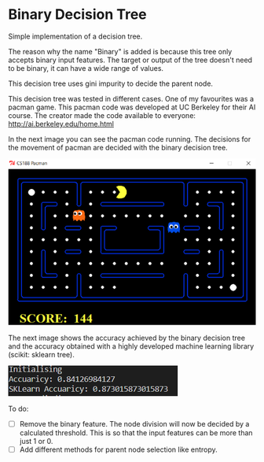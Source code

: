 # Binary Decision Tree
Simple implementation of a decision tree.

The reason why the name "Binary" is added is because this tree only accepts binary input features. The target or output of the tree doesn't need to be binary, it can have a wide range of values.

This decision tree uses gini impurity to decide the parent node.

This decision tree was tested in different cases. One of my favourites was a pacman game. This pacman code was developed at UC Berkeley for their AI course. The creator made the code available to everyone: http://ai.berkeley.edu/home.html

In the next image you can see the pacman code running. The decisions for the movement of pacman are decided with the binary decision tree.

![Pacman trial](https://github.com/CamilAbraham/Binary_Decision_Tree/blob/main/PacmanTree.PNG?raw=true)

The next image shows the accuracy achieved by the binary decision tree and the accuracy obtained with a highly developed machine learning library (scikit: sklearn tree).

![Pacman trial](https://github.com/CamilAbraham/Binary_Decision_Tree/blob/main/TreeScore.PNG?raw=true)


To do:
- [ ] Remove the binary feature. The node division will now be decided by a calculated threshold. This is so that the input features can be more than just 1 or 0.
- [ ] Add different methods for parent node selection like entropy.
